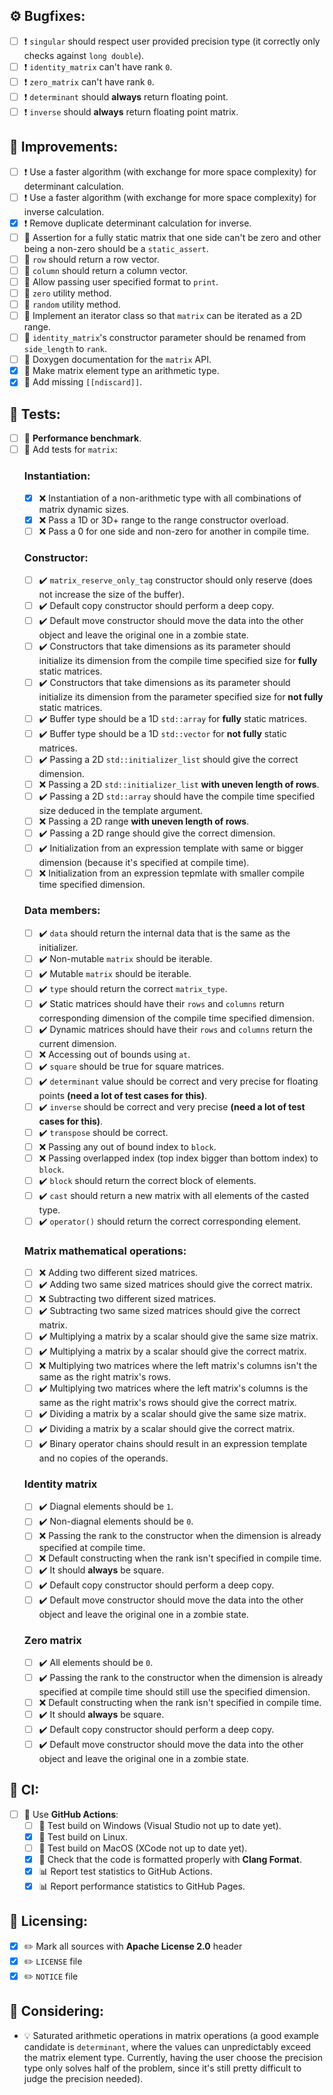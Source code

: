 ## :gear: Bugfixes:
- [ ] :heavy_exclamation_mark: `singular` should respect user provided precision type (it correctly only checks against `long double`).
- [ ] :heavy_exclamation_mark: `identity_matrix` can't have rank `0`.
- [ ] :heavy_exclamation_mark: `zero_matrix` can't have rank `0`.
- [ ] :heavy_exclamation_mark: `determinant` should **always** return floating point.
- [ ] :heavy_exclamation_mark: `inverse` should **always** return floating point matrix.

## :tada: Improvements:
- [ ] :heavy_exclamation_mark: Use a faster algorithm (with exchange for more space complexity) for determinant calculation.
- [ ] :heavy_exclamation_mark: Use a faster algorithm (with exchange for more space complexity) for inverse calculation.
- [x] :heavy_exclamation_mark: Remove duplicate determinant calculation for inverse.
- [ ] :small_red_triangle: Assertion for a fully static matrix that one side can't be zero and other being a non-zero should be a `static_assert`.
- [ ] :small_red_triangle: `row` should return a row vector.
- [ ] :small_red_triangle: `column` should return a column vector.
- [ ] :100: Allow passing user specified format to `print`.
- [ ] :100: `zero` utility method.
- [ ] :100: `random` utility method.
- [ ] :100: Implement an iterator class so that `matrix` can be iterated as a 2D range.
- [ ] :100: `identity_matrix`'s constructor parameter should be renamed from `side_length` to `rank`.
- [ ] :100: Doxygen documentation for the `matrix` API.
- [x] :100: Make matrix element type an arithmetic type.
- [x] :100: Add missing `[[ndiscard]]`.

## :mountain_railway: Tests:
- [ ] :100: **Performance benchmark**.
- [ ] :small_red_triangle_down: Add tests for `matrix`:
    ### Instantiation:
    - [x] :x: Instantiation of a non-arithmetic type with all combinations of matrix dynamic sizes.
    - [x] :x: Pass a 1D or 3D+ range to the range constructor overload.
    - [ ] :x: Pass a 0 for one side and non-zero for another in compile time.
    ### Constructor:
    - [ ] :heavy_check_mark: `matrix_reserve_only_tag` constructor should only reserve (does not increase the size of the buffer).
    - [ ] :heavy_check_mark: Default copy constructor should perform a deep copy.
    - [ ] :heavy_check_mark: Default move constructor should move the data into the other object and leave the original one in a zombie state.
    - [ ] :heavy_check_mark: Constructors that take dimensions as its parameter should initialize its dimension from the compile time specified size for **fully** static matrices.
    - [ ] :heavy_check_mark: Constructors that take dimensions as its parameter should initialize its dimension from the parameter specified size for **not fully** static matrices.
    - [ ] :heavy_check_mark: Buffer type should be a 1D `std::array` for **fully** static matrices.
    - [ ] :heavy_check_mark: Buffer type should be a 1D `std::vector` for **not fully** static matrices.
    - [ ] :heavy_check_mark: Passing a 2D `std::initializer_list` should give the correct dimension.
    - [ ] :x: Passing a 2D `std::initializer_list` **with uneven length of rows**.
    - [ ] :heavy_check_mark: Passing a 2D `std::array` should have the compile time specified size deduced in the template argument.
    - [ ] :x: Passing a 2D range **with uneven length of rows**.
    - [ ] :heavy_check_mark: Passing a 2D range should give the correct dimension.
    - [ ] :heavy_check_mark: Initialization from an expression template with same or bigger dimension (because it's specified at compile time).
    - [ ] :x: Initialization from an expression tepmlate with smaller compile time specified dimension.
    ### Data members:
    - [ ] :heavy_check_mark: `data` should return the internal data that is the same as the initializer.
    - [ ] :heavy_check_mark: Non-mutable `matrix` should be iterable.
    - [ ] :heavy_check_mark: Mutable `matrix` should be iterable.
    - [ ] :heavy_check_mark: `type` should return the correct `matrix_type`.
    - [ ] :heavy_check_mark: Static matrices should have their `rows` and `columns` return corresponding dimension of the compile time specified dimension.
    - [ ] :heavy_check_mark: Dynamic matrices should have their `rows` and `columns` return the current dimension.
    - [ ] :x: Accessing out of bounds using `at`.
    - [ ] :heavy_check_mark: `square` should be true for square matrices.
    - [ ] :heavy_check_mark: `determinant` value should be correct and very precise for floating points **(need a lot of test cases for this)**.
    - [ ] :heavy_check_mark: `inverse` should be correct and very precise **(need a lot of test cases for this)**.
    - [ ] :heavy_check_mark: `transpose` should be correct.
    - [ ] :x: Passing any out of bound index to `block`.
    - [ ] :x: Passing overlapped index (top index bigger than bottom index) to `block`.
    - [ ] :heavy_check_mark: `block` should return the correct block of elements.
    - [ ] :heavy_check_mark: `cast` should return a new matrix with all elements of the casted type.
    - [ ] :heavy_check_mark: `operator()` should return the correct corresponding element.
    ### Matrix mathematical operations:
    - [ ] :x: Adding two different sized matrices.
    - [ ] :heavy_check_mark: Adding two same sized matrices should give the correct matrix.
    - [ ] :x: Subtracting two different sized matrices.
    - [ ] :heavy_check_mark: Subtracting two same sized matrices should give the correct matrix.
    - [ ] :heavy_check_mark: Multiplying a matrix by a scalar should give the same size matrix.
    - [ ] :heavy_check_mark: Multiplying a matrix by a scalar should give the correct matrix.
    - [ ] :x: Multiplying two matrices where the left matrix's columns isn't the same as the right matrix's rows.
    - [ ] :heavy_check_mark: Multiplying two matrices where the left matrix's columns is the same as the right matrix's rows should give the correct matrix.
    - [ ] :heavy_check_mark: Dividing a matrix by a scalar should give the same size matrix.
    - [ ] :heavy_check_mark: Dividing a matrix by a scalar should give the correct matrix.
    - [ ] :heavy_check_mark: Binary operator chains should result in an expression template and no copies of the operands.
    ### Identity matrix
    - [ ] :heavy_check_mark: Diagnal elements should be `1`.
    - [ ] :heavy_check_mark: Non-diagnal elements should be `0`.
    - [ ] :x: Passing the rank to the constructor when the dimension is already specified at compile time.
    - [ ] :x: Default constructing when the rank isn't specified in compile time.
    - [ ] :heavy_check_mark: It should **always** be square.
    - [ ] :heavy_check_mark: Default copy constructor should perform a deep copy.
    - [ ] :heavy_check_mark: Default move constructor should move the data into the other object and leave the original one in a zombie state.
    ### Zero matrix
    - [ ] :heavy_check_mark: All elements should be `0`.
    - [ ] :heavy_check_mark: Passing the rank to the constructor when the dimension is already specified at compile time should still use the specified dimension.
    - [ ] :x: Default constructing when the rank isn't specified in compile time.
    - [ ] :heavy_check_mark: It should **always** be square.
    - [ ] :heavy_check_mark: Default copy constructor should perform a deep copy.
    - [ ] :heavy_check_mark: Default move constructor should move the data into the other object and leave the original one in a zombie state.

## :beginner: CI:
- [ ] :rocket: Use **GitHub Actions**:
    - [ ] :small_orange_diamond: Test build on Windows (Visual Studio not up to date yet).
    - [x] :small_orange_diamond: Test build on Linux.
    - [ ] :small_orange_diamond: Test build on MacOS (XCode not up to date yet).
    - [x] :mag_right: Check that the code is formatted properly with **Clang Format**.
    - [x] :bar_chart: Report test statistics to GitHub Actions.
    - [x] :bar_chart: Report performance statistics to GitHub Pages.

## :page_with_curl: Licensing:
- [x] :pencil2: Mark all sources with **Apache License 2.0** header
- [x] :pencil2: `LICENSE` file
- [x] :pencil2: `NOTICE` file

## :thinking: Considering:
- :bulb: Saturated arithmetic operations in matrix operations (a good example candidate is `determinant`, where the values can unpredictably exceed the matrix element type. Currently, having the user choose the precision type only solves half of the problem, since it's still pretty difficult to judge the precision needed).